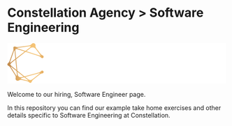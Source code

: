 # Constellation Agency > Software Engineering

![Constellation Logo](./../images/ca-wide-logo-min.png)

Welcome to our hiring, Software Engineer page.

In this repository you can find our example take home exercises and other details specific to Software Engineering at Constellation.
